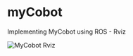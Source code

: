 # myCobot

Implementing MyCobot using ROS - Rviz

![MyCobot Rviz](https://user-images.githubusercontent.com/36762228/143602316-5f6441bc-0473-42a9-8797-970071e891da.JPG)

